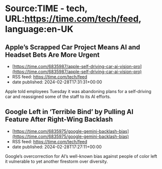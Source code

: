 # Source:TIME - tech, URL:https://time.com/tech/feed, language:en-UK

## Apple’s Scrapped Car Project Means AI and Headset Bets Are More Urgent
 - [https://time.com/6835987/apple-self-driving-car-ai-vision-pro](https://time.com/6835987/apple-self-driving-car-ai-vision-pro)
 - RSS feed: https://time.com/tech/feed
 - date published: 2024-02-28T17:31:31+00:00

Apple told employees Tuesday it was abandoning plans for a self-driving car and reassigned some of the staff to its AI efforts.

## Google Left in ‘Terrible Bind’ by Pulling AI Feature After Right-Wing Backlash
 - [https://time.com/6835975/google-gemini-backlash-bias](https://time.com/6835975/google-gemini-backlash-bias)
 - RSS feed: https://time.com/tech/feed
 - date published: 2024-02-28T17:27:11+00:00

Google’s overcorrection for AI’s well-known bias against people of color left it vulnerable to yet another firestorm over diversity.

